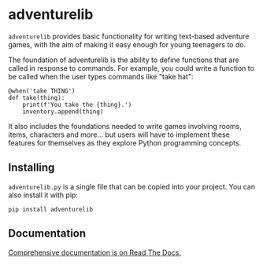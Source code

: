# adventurelib

`adventurelib` provides basic functionality for writing text-based adventure
games, with the aim of making it easy enough for young teenagers to do.

The foundation of adventurelib is the ability to define functions that are
called in response to commands. For example, you could write a function to
be called when the user types commands like "take hat":

    @when('take THING')
    def take(thing):
        print(f'You take the {thing}.')
        inventory.append(thing)

It also includes the foundations needed to write games involving rooms, items,
characters and more... but users will have to implement these features for
themselves as they explore Python programming concepts.

## Installing

`adventurelib.py` is a single file that can be copied into your project. You
can also install it with pip:

    pip install adventurelib


## Documentation

[Comprehensive documentation is on Read The Docs.](http://adventurelib.readthedocs.io/)
